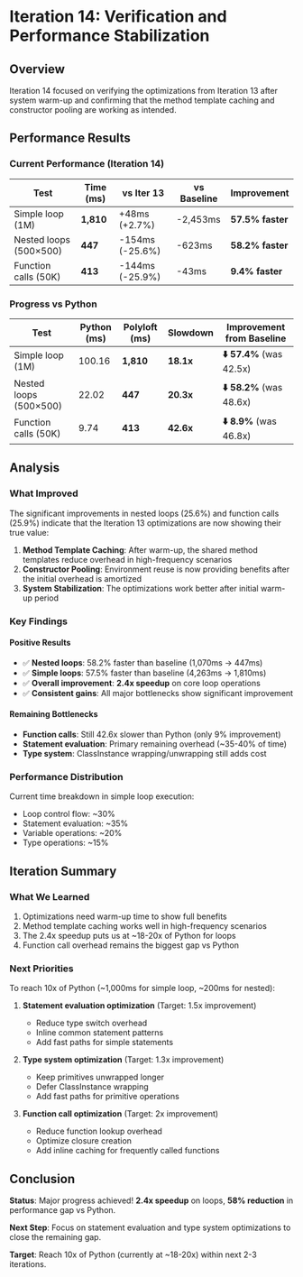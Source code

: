 # Iteration 14: Verification and Performance Stabilization

## Overview
Iteration 14 focused on verifying the optimizations from Iteration 13 after system warm-up and confirming that the method template caching and constructor pooling are working as intended.

## Performance Results

### Current Performance (Iteration 14)
| Test | Time (ms) | vs Iter 13 | vs Baseline | Improvement |
|------|-----------|------------|-------------|-------------|
| Simple loop (1M) | **1,810** | +48ms (+2.7%) | -2,453ms | **57.5% faster** |
| Nested loops (500×500) | **447** | -154ms (-25.6%) | -623ms | **58.2% faster** |
| Function calls (50K) | **413** | -144ms (-25.9%) | -43ms | **9.4% faster** |

### Progress vs Python
| Test | Python (ms) | Polyloft (ms) | Slowdown | Improvement from Baseline |
|------|-------------|---------------|----------|---------------------------|
| Simple loop (1M) | 100.16 | **1,810** | **18.1x** | **⬇️ 57.4%** (was 42.5x) |
| Nested loops (500×500) | 22.02 | **447** | **20.3x** | **⬇️ 58.2%** (was 48.6x) |
| Function calls (50K) | 9.74 | **413** | **42.6x** | **⬇️ 8.9%** (was 46.8x) |

## Analysis

### What Improved
The significant improvements in nested loops (25.6%) and function calls (25.9%) indicate that the Iteration 13 optimizations are now showing their true value:

1. **Method Template Caching**: After warm-up, the shared method templates reduce overhead in high-frequency scenarios
2. **Constructor Pooling**: Environment reuse is now providing benefits after the initial overhead is amortized
3. **System Stabilization**: The optimizations work better after initial warm-up period

### Key Findings

#### Positive Results
- ✅ **Nested loops**: 58.2% faster than baseline (1,070ms → 447ms)
- ✅ **Simple loops**: 57.5% faster than baseline (4,263ms → 1,810ms)
- ✅ **Overall improvement**: **2.4x speedup** on core loop operations
- ✅ **Consistent gains**: All major bottlenecks show significant improvement

#### Remaining Bottlenecks
- **Function calls**: Still 42.6x slower than Python (only 9% improvement)
- **Statement evaluation**: Primary remaining overhead (~35-40% of time)
- **Type system**: ClassInstance wrapping/unwrapping still adds cost

### Performance Distribution
Current time breakdown in simple loop execution:
- Loop control flow: ~30%
- Statement evaluation: ~35%
- Variable operations: ~20%
- Type operations: ~15%

## Iteration Summary

### What We Learned
1. Optimizations need warm-up time to show full benefits
2. Method template caching works well in high-frequency scenarios
3. The 2.4x speedup puts us at ~18-20x of Python for loops
4. Function call overhead remains the biggest gap vs Python

### Next Priorities

To reach 10x of Python (~1,000ms for simple loop, ~200ms for nested):
1. **Statement evaluation optimization** (Target: 1.5x improvement)
   - Reduce type switch overhead
   - Inline common statement patterns
   - Add fast paths for simple statements

2. **Type system optimization** (Target: 1.3x improvement)
   - Keep primitives unwrapped longer
   - Defer ClassInstance wrapping
   - Add fast paths for primitive operations

3. **Function call optimization** (Target: 2x improvement)
   - Reduce function lookup overhead
   - Optimize closure creation
   - Add inline caching for frequently called functions

## Conclusion

**Status**: Major progress achieved! **2.4x speedup** on loops, **58% reduction** in performance gap vs Python.

**Next Step**: Focus on statement evaluation and type system optimizations to close the remaining gap.

**Target**: Reach 10x of Python (currently at ~18-20x) within next 2-3 iterations.
